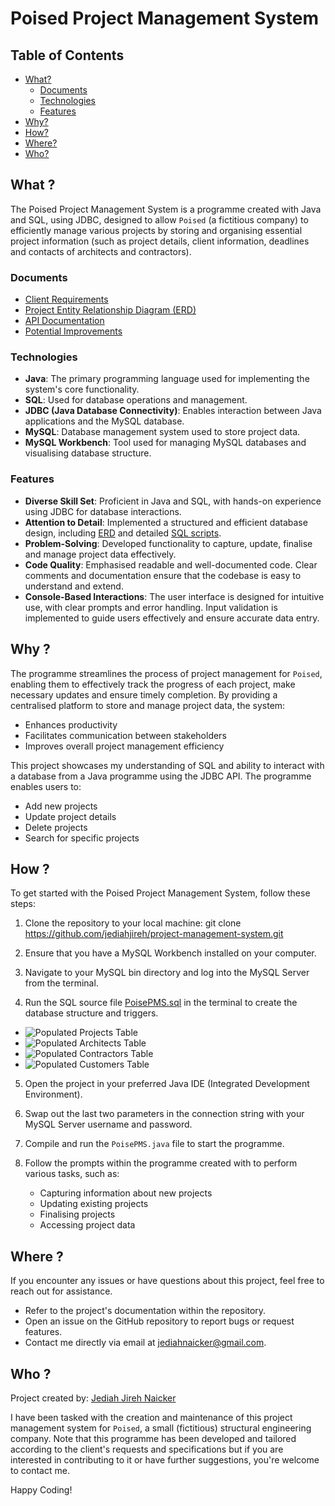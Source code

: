 # Poised Project Management System

## Table of Contents

- [What?](#what)
  - [Documents](#documents)
  - [Technologies](#technologies)
  - [Features](#features)
- [Why?](#why)
- [How?](#how)
- [Where?](#where)
- [Who?](#who)

## What ?

The Poised Project Management System is a programme created with Java and SQL, using JDBC, designed to allow `Poised` (a fictitious company) to efficiently manage various projects by storing and organising essential project information (such as project details, client information, deadlines and contacts of architects and contractors).

### Documents

- [Client Requirements](/docs/client-requirements.pdf)
- [Project Entity Relationship Diagram (ERD)](/docs/PoisePMS-entity-relationship-diagram.pdf)
- [API Documentation](/docs/API-documentation/index.html)
- [Potential Improvements](/docs/potential-improvements.txt)

### Technologies

- **Java**: The primary programming language used for implementing the system's core functionality.
- **SQL**: Used for database operations and management.
- **JDBC (Java Database Connectivity)**: Enables interaction between Java applications and the MySQL database.
- **MySQL**: Database management system used to store project data.
- **MySQL Workbench**: Tool used for managing MySQL databases and visualising database structure.

### Features

- **Diverse Skill Set**: Proficient in Java and SQL, with hands-on experience using JDBC for database interactions.
- **Attention to Detail**: Implemented a structured and efficient database design, including [ERD](/docs/PoisePMS-entity-relationship-diagram.pdf) and detailed [SQL scripts](/src/PoisePMS.sql).
- **Problem-Solving**: Developed functionality to capture, update, finalise and manage project data effectively.
- **Code Quality**: Emphasised readable and well-documented code. Clear comments and documentation ensure that the codebase is easy to understand and extend.
- **Console-Based Interactions**: The user interface is designed for intuitive use, with clear prompts and error handling. Input validation is implemented to guide users effectively and ensure accurate data entry.

## Why ?

The programme streamlines the process of project management for `Poised`, enabling them to effectively track the progress of each project, make necessary updates and ensure timely completion.
By providing a centralised platform to store and manage project data, the system:

- Enhances productivity
- Facilitates communication between stakeholders
- Improves overall project management efficiency

This project showcases my understanding of SQL and ability to interact with a database from a Java programme using the JDBC API.
The programme enables users to:

- Add new projects
- Update project details
- Delete projects
- Search for specific projects

## How ?

To get started with the Poised Project Management System, follow these steps:

1. Clone the repository to your local machine: git clone https://github.com/jediahjireh/project-management-system.git

2. Ensure that you have a MySQL Workbench installed on your computer.

3. Navigate to your MySQL bin directory and log into the MySQL Server from the terminal.

4. Run the SQL source file [PoisePMS.sql](/src/PoisePMS.sql) in the terminal to create the database structure and triggers.

- ![Populated Projects Table](/docs/screenshots-of-console/insert-into-projects-table.png)
- ![Populated Architects Table](/docs/screenshots-of-console/insert-into-architects-table.png)
- ![Populated Contractors Table](/docs/screenshots-of-console/insert-into-contractors-table.png)
- ![Populated Customers Table](/docs/screenshots-of-console/insert-into-customers-table.png)

5. Open the project in your preferred Java IDE (Integrated Development Environment).

6. Swap out the last two parameters in the connection string with your MySQL Server username and password.

7. Compile and run the `PoisePMS.java` file to start the programme.

8. Follow the prompts within the programme created with to perform various tasks, such as:
   - Capturing information about new projects
   - Updating existing projects
   - Finalising projects
   - Accessing project data

## Where ?

If you encounter any issues or have questions about this project, feel free to reach out for assistance.

- Refer to the project's documentation within the repository.
- Open an issue on the GitHub repository to report bugs or request features.
- Contact me directly via email at [jediahnaicker@gmail.com](mailto:jediahnaicker@gmail.com).

## Who ?

Project created by: [Jediah Jireh Naicker](https://github.com/jediahjireh)

I have been tasked with the creation and maintenance of this project management system for `Poised`, a small (fictitious) structural engineering company. Note that this programme has been developed and tailored according to the client's requests and specifications but if you are interested in contributing to it or have further suggestions, you're welcome to contact me.

Happy Coding!
